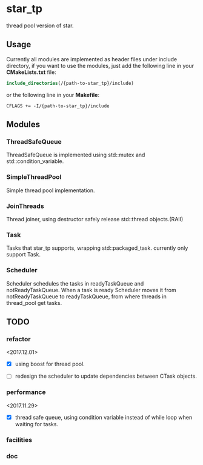 # star_tp
thread pool version of star.

## Usage
Currently all modules are implemented as header files under include directory, if you want to use the modules, just add the following line in your **CMakeLists.txt** file:

```cmake
include_directories(/{path-to-star_tp}/include)
```
or the following line in your **Makefile**:
```make
CFLAGS += -I/{path-to-star_tp}/include
```

## Modules

### ThreadSafeQueue
ThreadSafeQueue is implemented using std::mutex and std::condition_variable.

### SimpleThreadPool
Simple thread pool implementation.

### JoinThreads
Thread joiner, using destructor safely release std::thread objects.(RAII)

### Task
Tasks that star_tp supports, wrapping std::packaged_task<T>. currently only support Task<void>.

### Scheduler
Scheduler schedules the tasks in readyTaskQueue and notReadyTaskQueue. When a task is ready Scheduler moves it from notReadyTaskQueue to readyTaskQueue, from where threads in thread_pool get tasks.

## TODO

### refactor

<2017.12.01>
* [x] using boost for thread pool.

* [ ] redesign the scheduler to update dependencies between CTask objects.

### performance

<2017.11.29>
* [x] thread safe queue, using condition variable instead of while loop when waiting for tasks.

### facilities

### doc
